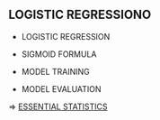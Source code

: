 ## LOGISTIC REGRESSIONO

- LOGISTIC REGRESSION 

- SIGMOID FORMULA

- MODEL TRAINING

- MODEL EVALUATION

=> [ESSENTIAL STATISTICS](https://docs.google.com/spreadsheets/d/1n53VYOBWDdPuCPcoxkatNtCC7MLfR9fLl-9BWlsbRT0/edit?usp=sharing)
